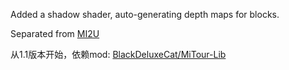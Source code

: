 Added a shadow shader, auto-generating depth maps for blocks.

Separated from [MI2U](https://github.com/BlackDeluxeCat/MI2-Utilities-Java)

从1.1版本开始，依赖mod: [BlackDeluxeCat/MiTour-Lib](https://github.com/BlackDeluxeCat/MiTour-Lib)